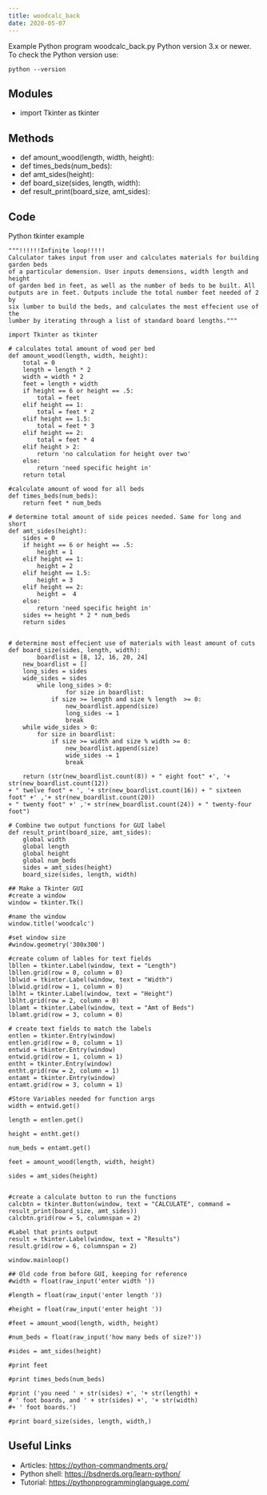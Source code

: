 ```yaml
---
title: woodcalc_back
date: 2020-05-07
---
```

Example Python program woodcalc_back.py
Python version 3.x or newer.
To check the Python version use:

    python --version

## Modules

* import Tkinter as tkinter

## Methods

* def amount_wood(length, width, height):
* def times_beds(num_beds):
* def amt_sides(height):
* def board_size(sides, length, width):
* def result_print(board_size, amt_sides):

## Code

Python tkinter example

    """!!!!!!Infinite loop!!!!!
    Calculator takes input from user and calculates materials for building garden beds
    of a particular demension. User inputs demensions, width length and height
    of garden bed in feet, as well as the number of beds to be built. All
    outputs are in feet. Outputs include the total number feet needed of 2 by
    six lumber to build the beds, and calculates the most effecient use of the
    lumber by iterating through a list of standard board lengths."""
    
    import Tkinter as tkinter
    
    # calculates total amount of wood per bed
    def amount_wood(length, width, height):
    	total = 0
    	length = length * 2
    	width = width * 2
    	feet = length + width
    	if height == 6 or height == .5:
    		total = feet
    	elif height == 1:
    		total = feet * 2
    	elif height == 1.5:
    		total = feet * 3
    	elif height == 2:
    		total = feet * 4
    	elif height > 2:
    		return 'no calculation for height over two'
    	else:
    		return 'need specific height in'
    	return total
    
    #calculate amount of wood for all beds
    def times_beds(num_beds):
    	return feet * num_beds
    
    # determine total amount of side peices needed. Same for long and short
    def amt_sides(height):
    	sides = 0
     	if height == 6 or height == .5:
    		height = 1 
    	elif height == 1:
    		height = 2 
    	elif height == 1.5:
    		height = 3 
    	elif height == 2:
    		height =  4
    	else:
    		return 'need specific height in'
    	sides += height * 2 * num_beds
    	return sides 
    
    
    # determine most effecient use of materials with least amount of cuts
    def board_size(sides, length, width):
            boardlist = [8, 12, 16, 20, 24]
    	new_boardlist = []
    	long_sides = sides
    	wide_sides = sides
            while long_sides > 0:
                    for size in boardlist:
    			if size >= length and size % length  >= 0:
    				new_boardlist.append(size)
    				long_sides -= 1
    				break
    	while wide_sides > 0:	
    		for size in boardlist:
    			if size >= width and size % width >= 0:
    				new_boardlist.append(size)
    				wide_sides -= 1
    				break
            					
    	return (str(new_boardlist.count(8)) + " eight foot" +', '+ str(new_boardlist.count(12))
    + " twelve foot" + ', '+ str(new_boardlist.count(16)) + " sixteen foot" +' ,'+ str(new_boardlist.count(20))
    + " twenty foot" +' ,'+ str(new_boardlist.count(24)) + " twenty-four foot")
    
    # Combine two output functions for GUI label	
    def result_print(board_size, amt_sides):
        global width
        global length
        global height
        global num_beds
        sides = amt_sides(height)
        board_size(sides, length, width)
    
    ## Make a Tkinter GUI
    #create a window
    window = tkinter.Tk()
    
    #name the window
    window.title('woodcalc')
    
    #set window size
    #window.geometry('300x300')
    
    #create column of lables for text fields
    lbllen = tkinter.Label(window, text = "Length")
    lbllen.grid(row = 0, column = 0)
    lblwid = tkinter.Label(window, text = "Width")
    lblwid.grid(row = 1, column = 0)
    lblht = tkinter.Label(window, text = "Height")
    lblht.grid(row = 2, column = 0)
    lblamt = tkinter.Label(window, text = "Amt of Beds")
    lblamt.grid(row = 3, column = 0)
    
    # create text fields to match the labels
    entlen = tkinter.Entry(window)
    entlen.grid(row = 0, column = 1)
    entwid = tkinter.Entry(window)
    entwid.grid(row = 1, column = 1)
    entht = tkinter.Entry(window)
    entht.grid(row = 2, column = 1)
    entamt = tkinter.Entry(window)
    entamt.grid(row = 3, column = 1)
    
    #Store Variables needed for function args
    width = entwid.get()
    
    length = entlen.get()
    
    height = entht.get()
    
    num_beds = entamt.get()
    
    feet = amount_wood(length, width, height)    
    
    sides = amt_sides(height)
    
    
    #create a calculate button to run the functions
    calcbtn = tkinter.Button(window, text = "CALCULATE", command = result_print(board_size, amt_sides))
    calcbtn.grid(row = 5, columnspan = 2)
    
    #Label that prints output
    result = tkinter.Label(window, text = "Results")
    result.grid(row = 6, columnspan = 2)
    
    window.mainloop()
    
    ## Old code from before GUI, keeping for reference
    #width = float(raw_input('enter width '))
    
    #length = float(raw_input('enter length '))
    
    #height = float(raw_input('enter height '))
    
    #feet = amount_wood(length, width, height)
    
    #num_beds = float(raw_input('how many beds of size?'))
    
    #sides = amt_sides(height)
    
    #print feet
    
    #print times_beds(num_beds)
    
    #print ('you need ' + str(sides) +', '+ str(length) +
    # ' foot boards, and ' + str(sides) +', '+ str(width)
    #+ ' foot boards.')
    
    #print board_size(sides, length, width,)
    

## Useful Links

- Articles: https://python-commandments.org/
- Python shell: https://bsdnerds.org/learn-python/
- Tutorial: https://pythonprogramminglanguage.com/
